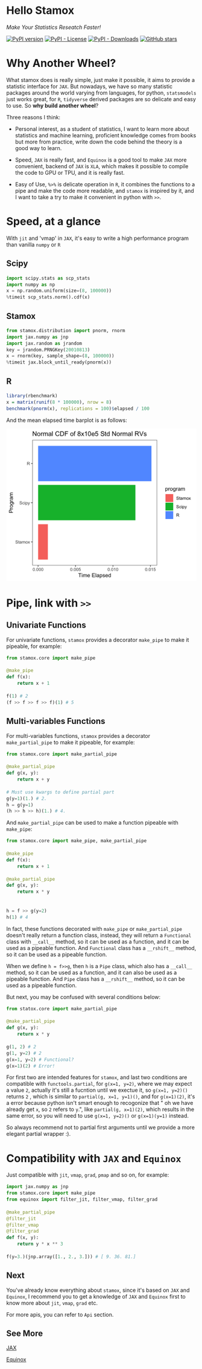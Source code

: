 # Hello Stamox

*Make Your Statistics Reseatch Faster!*

[![PyPI version](https://badge.fury.io/py/stamox.svg)](https://badge.fury.io/py/stamox)
[![PyPI - License](https://img.shields.io/pypi/l/stamox)](https://pypi.org/project/stamox/)
[![PyPI - Downloads](https://img.shields.io/pypi/dm/stamox)](https://pypi.org/project/stamox/)
[![GitHub stars](https://img.shields.io/github/stars/jiayaobo/stamox)]()

# Why Another Wheel?

What stamox does is really simple, just make it possible, it aims to provide a statistic interface for `JAX`. But nowadays, we have so many statistic packages around the world varying from languages, for python, `statsmodels` just works great, for `R`, `tidyverse` derived packages are so delicate and easy to use. So **why build another wheel**?

Three reasons I think:

* Personal interest, as a student of statistics, I want to learn more about statistics and machine learning, proficient knowledge comes from books but more from practice, write down the code behind the theory is a good way to learn.

* Speed, `JAX` is really fast, and `Equinox` is a good tool to make `JAX` more convenient, backend of `JAX` is `XLA`, which makes it possible to compile the code to GPU or TPU, and it is really fast.

* Easy of Use, `%>%` is delicate operation in `R`, it combines the functions to a pipe and make the code more readable, and `stamox` is inspired by it, and I want to take a try to make it convenient in python with `>>`.

# Speed, at a glance

With `jit` and 'vmap' in `JAX`, it's easy to write a high performance program than vanilla `numpy` or `R`

## Scipy

```python
import scipy.stats as scp_stats
import numpy as np
x = np.random.uniform(size=(8, 100000))
%timeit scp_stats.norm().cdf(x)
```

## Stamox

```python
from stamox.distribution import pnorm, rnorm
import jax.numpy as jnp
import jax.random as jrandom
key = jrandom.PRNGKey(20010813)
x = rnorm(key, sample_shape=(8, 100000))
%timeit jax.block_until_ready(pnorm(x))
```

## R

```r
library(rbenchmark)
x = matrix(runif(8 * 100000), nrow = 8)
benchmark(pnorm(x), replications = 100)$elapsed / 100
```

And the mean elapsed time barplot is as follows:

![benchmark](./asset/benchmark2.png)

# Pipe, link with `>>`

## Univariate Functions

For univariate functions, `stamox` provides a decorator `make_pipe` to make it pipeable, for example:

```python   
from stamox.core import make_pipe

@make_pipe
def f(x):
    return x + 1

f(1) # 2
(f >> f >> f >> f)(1) # 5
```

## Multi-variables Functions

For multi-variables functions, `stamox` provides a decorator `make_partial_pipe` to make it pipeable, for example:

```python
from stamox.core import make_partial_pipe

@make_partial_pipe
def g(x, y):
    return x + y

# Must use kwargs to define partial part
g(y=1)(1.) # 2.
h = g(y=1)
(h >> h >> h)(1.) # 4.
```

And `make_partial_pipe` can be used to make a function pipeable with `make_pipe`:

```python
from stamox.core import make_pipe, make_partial_pipe

@make_pipe
def f(x):
    return x + 1

@make_partial_pipe
def g(x, y):
    return x * y


h = f >> g(y=2)
h(1) # 4
```

In fact, these functions decorated with `make_pipe` or `make_partial_pipe` doesn't really return a function class, instead, they will return a `Functional` class with `__call__` method, so it can be used as a function, and it can be used as a pipeable function. And `Functional` class has a `__rshift__` method, so it can be used as a pipeable function. 

When we define `h = f>>g`, then `h` is a `Pipe` class, which also has a `__call__` method, so it can be used as a function, and it can also be used as a pipeable function. And `Pipe` class has a `__rshift__` method, so it can be used as a pipeable function.

But next,  you may be confused with several conditions below:

```python
from statox.core import make_partial_pipe

@make_partial_pipe
def g(x, y):
    return x * y

g(1, 2) # 2
g(1, y=2) # 2
g(x=1, y=2) # Functional?
g(x=1)(2) # Error!
```

For first two are intended features for `stamox`,  and last two conditions are compatible with `functools.partial`, for `g(x=1, y=2)`, where we may expect a value `2`, actually it's still a fucntion until we exectue it, so `g(x=1, y=2)()` returns `2` , which is similar to `partial(g, x=1, y=1)()`, and for `g(x=1)(2)`, it's a error because python isn't smart enough to recogonize that " oh we have already get `x`, so `2` refers to `y`.", like `partial(g, x=1)(2)`, which results in the same error, so you will need to use `g(x=1, y=2)()` or `g(x=1)(y=1)` instead.

So always recommend not to partial first arguments until we provide a more elegant partial wrapper :).

# Compatibility with `JAX` and `Equinox`

Just compatible with `jit`, `vmap`, `grad`, `pmap` and so on, for example:

```python
import jax.numpy as jnp
from stamox.core import make_pipe
from equinox import filter_jit, filter_vmap, filter_grad

@make_partial_pipe
@filter_jit
@filter_vmap
@filter_grad 
def f(x, y):
    return y * x ** 3

f(y=3.)(jnp.array([1., 2., 3.])) # [ 9. 36. 81.]
```

## Next

You've already know everything about `stamox`, since it's based on `JAX` and `Equinox`, I recommend you to get a knowledge of `JAX` and `Equinox` first to know more about `jit`, `vmap`, `grad` etc.

For more apis, you can refer to `Api` section.

## See More

[JAX](https://github.com/google/jax)

[Equinox](https://github.com/patrick-kidger/equinox#readme)
